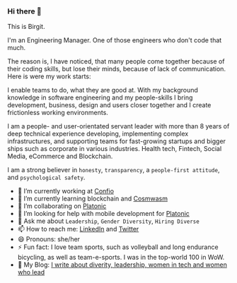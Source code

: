 ### Hi there 👋

This is Birgit.

I'm an Engineering Manager. One of those engineers who don't code that much.

The reason is, I have noticed, that many people come together because of their coding skills, but lose their minds, because of lack of communication. Here is were my work starts:

I enable teams to do, what they are good at. With my background knowledge in software engineering and my people-skills I bring development, business, design and users closer together and I create frictionless working environments.

I am a people- and user-orientated servant leader with more than 8 years of deep technical experience developing, implementing complex infrastructures, and supporting teams for fast-growing startups and bigger ships such as corporate in various industries. Health tech, Fintech, Social Media, eCommerce and Blockchain.

I am a strong believer in `honesty`, `transparency`, a `people-first attitude`, and `psychological safety`.


- 🔭 I’m currently working at [Confio](https://github.com/confio)
- 🌱 I’m currently learning blockchain and [Cosmwasm](https://github.com/CosmWasm)
- 👯 I’m collaborating on [Platonic](https://platonictech.com/)
- 🤔 I’m looking for help with mobile development for [Platonic](https://platonictech.com/)
- 💬 Ask me about `Leadership`, `Gender Diversity`, `Hiring Diverse`
- 📫 How to reach me: [LinkedIn](https://www.linkedin.com/in/birgitpohl/) and [Twitter](https://twitter.com/devbirgit)
- 😄 Pronouns: she/her
- ⚡ Fun fact: I love team sports, such as volleyball and long endurance bicycling, as well as team-e-sports. I was in the top-world 100 in WoW.
- 📝 My Blog: [I write about diverity, leadership, women in tech and women who lead](https://medium.com/@birgitpohl)
